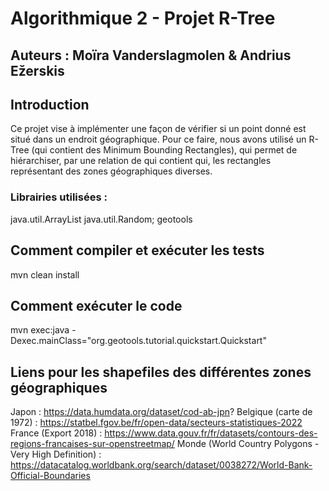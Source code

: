 # Algorithmique 2 - Projet R-Tree
## Auteurs : Moïra Vanderslagmolen & Andrius Ežerskis

## Introduction
Ce projet vise à implémenter une façon de vérifier si un point donné est situé dans un endroit géographique.
Pour ce faire, nous avons utilisé un R-Tree (qui contient des Minimum Bounding Rectangles), qui permet de hiérarchiser, par une relation de qui contient qui, les rectangles représentant des zones géographiques diverses.
### Librairies utilisées :

java.util.ArrayList
java.util.Random;
geotools

## Comment compiler et exécuter les tests
mvn clean install

## Comment exécuter le code
mvn exec:java -Dexec.mainClass="org.geotools.tutorial.quickstart.Quickstart"

## Liens pour les shapefiles des différentes zones géographiques
Japon : https://data.humdata.org/dataset/cod-ab-jpn?
Belgique (carte de 1972) : https://statbel.fgov.be/fr/open-data/secteurs-statistiques-2022
France (Export 2018) : https://www.data.gouv.fr/fr/datasets/contours-des-regions-francaises-sur-openstreetmap/
Monde (World Country Polygons - Very High Definition) : https://datacatalog.worldbank.org/search/dataset/0038272/World-Bank-Official-Boundaries
